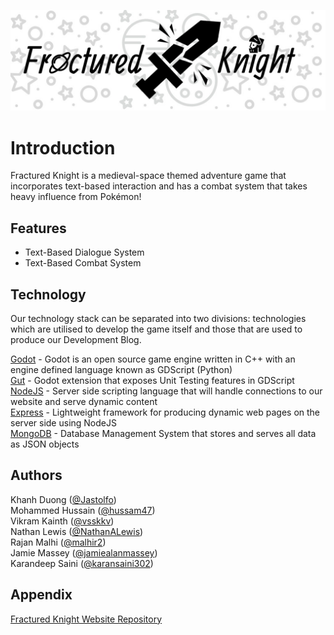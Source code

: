 ![Fractured Knight Logo](fractured-knight-game/game-logo.jpg)
# Introduction
Fractured Knight is a medieval-space themed adventure game that incorporates text-based interaction and has
a combat system that takes heavy influence from Pokémon!

## Features
* Text-Based Dialogue System
* Text-Based Combat System

## Technology
Our technology stack can be separated into two divisions: technologies which are utilised to develop the game itself and those that are used to produce our Development Blog.

[Godot](https://godotengine.org/) - Godot is an open source game engine written in C++ with an engine defined language known as GDScript (Python)  
[Gut](https://github.com/bitwes/Gut) - Godot extension that exposes Unit Testing features in GDScript  
[NodeJS](https://nodejs.org/en/) - Server side scripting language that will handle connections to our website and serve dynamic content  
[Express](https://expressjs.com/) - Lightweight framework for producing dynamic web pages on the server side using NodeJS  
[MongoDB](https://www.mongodb.com/) - Database Management System that stores and serves all data as JSON objects  

## Authors
Khanh Duong ([@Jastolfo](https://github.com/Jastolfo))  
Mohammed Hussain ([@hussam47](https://github.com/hussam47))  
Vikram Kainth ([@vsskkv](https://github.com/vsskkv))  
Nathan Lewis ([@NathanALewis](https://github.com/NathanALewis))  
Rajan Malhi ([@malhir2](https://github.com/malhir2))  
Jamie Massey ([@jamiealanmassey](https://github.com/jamiealanmassey))  
Karandeep Saini ([@karansaini302](https://github.com/karansaini302))  

## Appendix
[Fractured Knight Website Repository](https://github.com/jamiealanmassey/fractured-knight-website)
